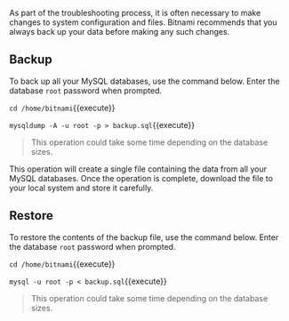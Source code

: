 As part of the troubleshooting process, it is often necessary to make changes to system configuration and files. Bitnami recommends that you always back up your data before making any such changes.

## Backup

To back up all your MySQL databases, use the command below. Enter the database `root` password when prompted.

`cd /home/bitnami`{{execute}}

`mysqldump -A -u root -p > backup.sql`{{execute}}

> This operation could take some time depending on the database sizes.

This operation will create a single file containing the data from all your MySQL databases. Once the operation is complete, download the file to your local system and store it carefully.

## Restore

To restore the contents of the backup file, use the command below. Enter the database `root` password when prompted.

`cd /home/bitnami`{{execute}}

`mysql -u root -p < backup.sql`{{execute}}

> This operation could take some time depending on the database sizes.